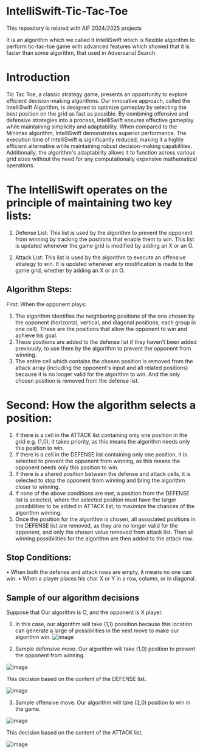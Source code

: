 # IntelliSwift-Tic-Tac-Toe
This repository is related with AIF 2024/2025 projects

It is an algorithm which we called it IntelliSwift which is flexible algorithm to perform tic-tac-toe game with advanced features which showed that it is faster than some algorithm, that used in Adversarial Search.

# Introduction
Tic Tac Toe, a classic strategy game, presents an opportunity to explore efficient 
decision-making algorithms. Our innovative approach, called the IntelliSwift 
Algorithm, is designed to optimize gameplay by selecting the best position on the 
grid as fast as possible. By combining offensive and defensive strategies into a
process, IntelliSwift ensures effective gameplay while maintaining simplicity and 
adaptability.
When compared to the Minimax algorithm, IntelliSwift demonstrates superior 
performance. The execution time of IntelliSwift is significantly reduced, making 
it a highly efficient alternative while maintaining robust decision-making 
capabilities. Additionally, the algorithm's adaptability allows it to function across 
various grid sizes without the need for any computationally expensive 
mathematical operations.

# The IntelliSwift operates on the principle of maintaining two key lists:

1. Defense List: This list is used by the algorithm to prevent the opponent 
from winning by tracking the positions that enable them to win. This list 
is updated whenever the game grid is modified by adding an X or an O.

3. Attack List: This list is used by the algorithm to execute an offensive 
strategy to win. It is updated whenever any modification is made to the 
game grid, whether by adding an X or an O.

## Algorithm Steps:
First: When the opponent plays:
1. The algorithm identifies the neighboring positions of the one chosen by 
the opponent (horizontal, vertical, and diagonal positions, each group in 
one cell). These are the positions that allow the opponent to win and 
achieve his goal.
2. These positions are added to the defense list if they haven’t been added 
previously, to use them by the algorithm to prevent the opponent from 
winning.
3. The entire cell which contains the chosen position is removed from the 
attack array (including the opponent's input and all related positions) 
because it is no longer valid for the algorithm to win. And the only 
chosen position is removed from the defense list.

# Second: How the algorithm selects a position:

1. If there is a cell in the ATTACK list containing only one position in the 
grid e.g. (1,0), it takes priority, as this means the algorithm needs only 
this position to win.
2. If there is a cell in the DEFENSE list containing only one position, it is 
selected to prevent the opponent from winning, as this means the 
opponent needs only this position to win.
3. If there is a shared position between the defense and attack cells, it is 
selected to stop the opponent from winning and bring the algorithm closer 
to winning.
4. If none of the above conditions are met, a position from the DEFENSE 
list is selected, where the selected position must have the larger 
possibilities to be added in ATTACK list, to maximize the chances of the 
algorithm winning.
5. Once the position for the algorithm is chosen, all associated positions in 
the DEFENSE list are removed, as they are no longer valid for the 
opponent, and only the chosen value removed from attack list. Then all 
winning possibilities for the algorithm are then added to the attack row.

## Stop Conditions:
• When both the defense and attack rows are empty, it means no one can 
win.
• When a player places his char X or Y in a row, column, or in diagonal.



## Sample of our algorithm decisions

Suppose that Our algorithm is O, and the opponent is X player.
1. In this case, our algorithm will take (1,1) possition because this location can generate a large of possibilities in the next move to make our algorithm win.
![image](https://github.com/user-attachments/assets/798aca6f-31c5-4a62-98d7-b7dd0639650b)

2. Sample defensive move. Our algorithm will take (1,0) position to prevent the opponent from winning.

![image](https://github.com/user-attachments/assets/7e045733-a3d7-41b0-b78e-4b6c6d117c0d)

  This decision based on the content of the DEFENSE list.

![image](https://github.com/user-attachments/assets/eafe5417-27c9-4573-b706-6450e359ad41)

   
3. Sample offensive move. Our algorithm will take (2,0) position to win in the game.

![image](https://github.com/user-attachments/assets/426716b1-6e23-49ff-a559-ead72e70843b)

  This decision based on the content of the ATTACK list.

![image](https://github.com/user-attachments/assets/c26756e7-9552-4ba8-a90b-a48908052b63)



